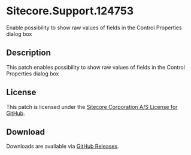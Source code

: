 # Sitecore.Support.124753
Enable possibility to show raw values of fields in the Control Properties dialog box

## Description
This patch enables possibility to show raw values of fields in the Control Properties dialog box

## License  
This patch is licensed under the [Sitecore Corporation A/S License for GitHub](https://github.com/sitecoresupport/Sitecore.Support.124753/blob/master/LICENSE).  

## Download  
Downloads are available via [GitHub Releases](https://github.com/sitecoresupport/Sitecore.Support.124753/releases).  
